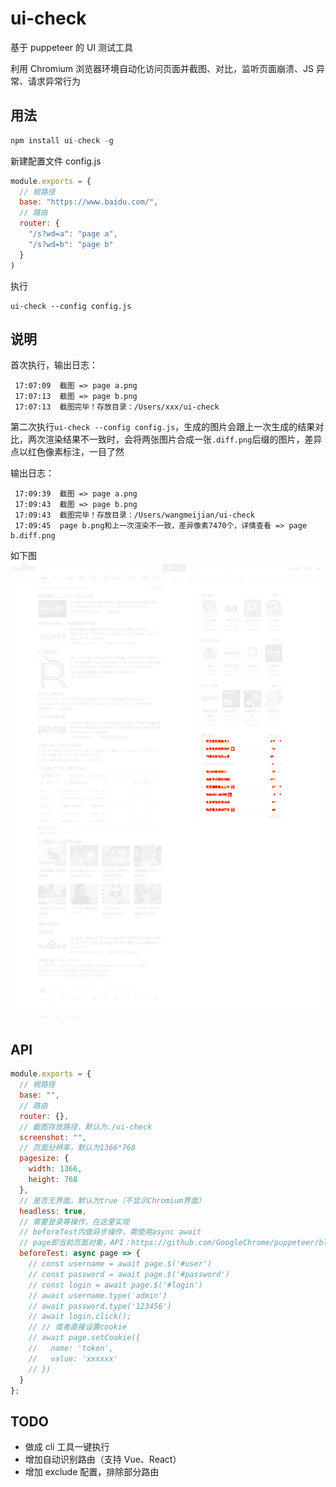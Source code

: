 # ui-check

基于 puppeteer 的 UI 测试工具

利用 Chromium 浏览器环境自动化访问页面并截图、对比，监听页面崩溃、JS 异常、请求异常行为

## 用法

```js
npm install ui-check -g
```

新建配置文件 config.js

```js
module.exports = {
  // 根路径
  base: "https://www.baidu.com/",
  // 路由
  router: {
    "/s?wd=a": "page a",
    "/s?wd=b": "page b"
  }
)
```

执行

```
ui-check --config config.js
```

## 说明

首次执行，输出日志：

```
 17:07:09  截图 => page a.png
 17:07:13  截图 => page b.png
 17:07:13  截图完毕！存放目录：/Users/xxx/ui-check
```

第二次执行`ui-check --config config.js`，生成的图片会跟上一次生成的结果对比，两次渲染结果不一致时，会将两张图片合成一张`.diff.png`后缀的图片，差异点以红色像素标注，一目了然

输出日志：

```
 17:09:39  截图 => page a.png
 17:09:43  截图 => page b.png
 17:09:43  截图完毕！存放目录：/Users/wangmeijian/ui-check
 17:09:45  page b.png和上一次渲染不一致，差异像素7470个，详情查看 => page b.diff.png
```

如下图  
<img src="https://github.com/360hnjd-fe/ui-check/raw/master/example.png" width="800" />

## API

```js
module.exports = {
  // 根路径
  base: "",
  // 路由
  router: {},
  // 截图存放路径，默认为./ui-check
  screenshot: "",
  // 页面分辨率，默认为1366*768
  pagesize: {
    width: 1366,
    height: 768
  },
  // 是否无界面，默认为true（不显示Chromium界面）
  headless: true,
  // 需要登录等操作，在这里实现
  // beforeTest内做异步操作，需使用async await
  // page即当前页面对象，API：https://github.com/GoogleChrome/puppeteer/blob/v1.10.0/docs/api.md#class-page
  beforeTest: async page => {
    // const username = await page.$('#user')
    // const password = await page.$('#password')
    // const login = await page.$('#login')
    // await username.type('admin')
    // await password.type('123456')
    // await login.click();
    // // 或者直接设置cookie
    // await page.setCookie({
    //   name: 'token',
    //   value: 'xxxxxx'
    // })
  }
};
```

## TODO

- 做成 cli 工具一键执行
- 增加自动识别路由（支持 Vue、React）
- 增加 exclude 配置，排除部分路由
